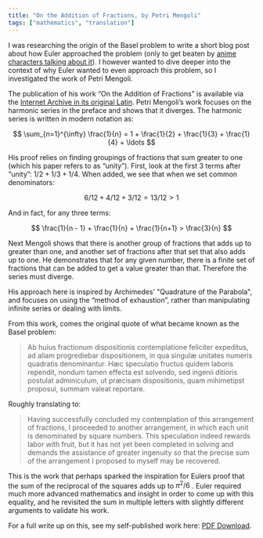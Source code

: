 ```yaml
---
title: "On the Addition of Fractions, by Petri Mengoli"
tags: ["mathematics", "translation"]
---
```


I was researching the origin of the Basel problem to write a short blog post about
how Euler approached the problem (only to get beaten by [anime characters talking
about it](https://www.youtube.com/watch?v=jmtiWGnj5os)).<!--truncate--> I however wanted to
dive deeper into the context of why Euler wanted to even approach this problem,
so I investigated the work of Petri Mengoli.

The publication of his work “On the Addition of Fractions” is available via the
[Internet Archive in its original Latin](https://archive.org/details/bub_gb_PrKgVx1LcUUC/mode/1up).
Petri Mengoli’s work focuses on the harmonic series in the preface and shows
that it diverges. The harmonic series is written in modern notation as:

$$
\sum_{n=1}^{\infty} \frac{1}{n} = 1 + \frac{1}{2} + \frac{1}{3} + \frac{1}{4} + \ldots
$$

His proof relies on finding groupings of fractions that sum greater to one
(which his paper refers to as “unity”). First, look at the first 3 terms after
“unity”: $1/2 + 1/3 + 1/4$. When added, we see that when we set common denominators:

$$
6/12 + 4/12 + 3/12 = 13 / 12 > 1
$$

And in fact, for any three terms:

$$
\frac{1}{n - 1} + \frac{1}{n} + \frac{1}{n+1} > \frac{3}{n}
$$

Next Mengoli shows that there is another group of fractions that adds up to
greater than one, and another set of fractions after that set that also adds up
to one. He demonstrates that for any given number, there is a finite set of
fractions that can be added to get a value greater than that. Therefore the
series must diverge.

His approach here is inspired by Archimedes’ "Quadrature of the Parabola",
and focuses on using the “method of exhaustion”, rather than manipulating
infinite series or dealing with limits.

From this work, comes the original quote of what became known as the Basel
problem:

> Ab huius fractionum dispositionis contemplatione feliciter
expeditus, ad aliam progrediebar dispositionem, in qua
singulæ unitates numeris quadratis denominantur.
Hæc speculatio fructus quidem laboris rependit, nondum tamen
effecta est solvendo, sed ingenii ditioris postulat adminiculum,
ut præcisam dispositionis, quam mihimetipst proposui, summam
valeat reportare.
>

Roughly translating to:

> Having successfully concluded my contemplation of this arrangement
of fractions, I proceeded to another arrangement, in which
each unit is denominated by square numbers.
This speculation indeed rewards labor with fruit, but it has not
yet been completed in solving and demands the assistance of
greater ingenuity so that the precise sum of the arrangement
I proposed to myself may be recovered.
>

This is the work that perhaps sparked the inspiration for Eulers proof that the
sum of the reciprocal of the squares adds up to $\pi^2 /6$ . Euler required much
more advanced mathematics and insight in order to come up with this equality, and
he revisited the sum in multiple letters with slightly different arguments to
validate his work.

For a full write up on this, see my self-published work here: [PDF Download](/docs/on-the-addition-of-fractions.pdf).
